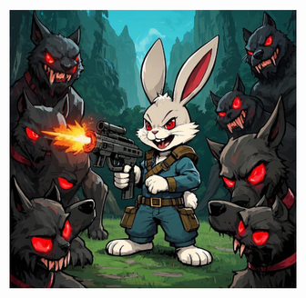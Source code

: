  ![Image](https://raw.githubusercontent.com/bentaoan/bentaoan/refs/heads/main/img/778B6BD5EE7D532EB8F95D27B8C5AFA9.png)
